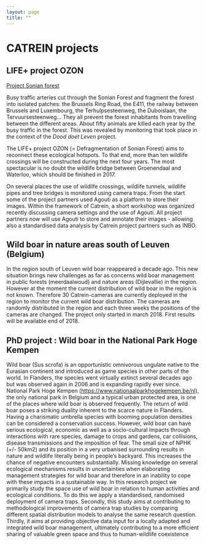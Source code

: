 ```yaml
---
layout: page
title: ""
---
```


# CATREIN projects

## LIFE+ project OZON 

[Project Sonian forest](http://www.sonianforest.be/lifeozon/project/natura-2000-life/life-in-the-sonian-forest/)

Busy traffic arteries cut through the Sonian Forest and fragment the forest into isolated patches:
the Brussels Ring Road, the E411, the railway between Brussels and Luxembourg, the Terhulpsesteenweg, the Duboislaan, the Tervuursesteenweg… They all prevent the forest inhabitants from travelling between the different areas. About fifty animals are killed each year by the busy traffic in the forest. This was revealed by monitoring that took place in the context of the _Dood doet Leven_ project.

The LIFE+ project OZON (= Defragmentation of Sonian Forest) aims to reconnect these ecological hotspots. To that end, more than ten wildlife crossings will be constructed during the next four years. The most spectacular is no doubt the wildlife bridge between Groenendaal and Waterloo, which should be finished in 2017.

On several places the use of wildlife crossings, wildlife tunnels, wildlife pipes and tree bridges is monitored using camera traps. From the start some of the project partners used Agouti as a platform to store their images. Within the framework of Catrein, a short workshop was organized recently discussing camera settings and the use of Agouti. All project partners now will use Agouti to store and annotate their images - allowing also a standardised data analysis by Catrein project partners such as INBO.


## Wild boar in nature areas south of Leuven (Belgium)

In the region south of Leuven wild boar reappeared a decade ago. This new situation brings new challenges as far as concerns wild boar management in public forests (meerdaalwoud) and nature areas (Dijlevallie) in the region. However at the moment the current distribution of wild boar in the region is not known. Therefore 30 Catrein-cameras are currently deployed in the region to monitor the current wild boar distribution. The cameras are randomly distributed in the region and each three weeks the positions of the cameras are changed. The project only started in march 2018. First results will be available end of 2018. 

## PhD project : Wild boar in the National Park Hoge Kempen

Wild boar (Sus scrofa) is an opportunistic omnivorous ungulate native to the Eurasian continent and introduced as game species in other parts of the world. In Flanders, the species went virtually extinct several decades ago but was observed again in 2006 and is expanding rapidly ever since. National Park Hoge Kempen (https://www.nationaalparkhogekempen.be/nl), the only national park in Belgium and a typical urban protected area, is one of the places where wild boar is observed frequently. The return of wild boar poses a striking duality inherent to the scarce nature in Flanders. Having a charismatic umbrella species with booming population densities can be considered a conservation success. However, wild boar can have serious ecological, economic as well as a socio-cultural impacts through interactions with rare species, damage to crops and gardens, car collisions, disease transmissions and the imposition of fear. The small size of NPHK (+/- 50km2) and its position in a very urbanised surrounding results in nature and wildlife literally being in people’s backyard. This increases the chance of negative encounters substantially. Missing knowledge on several ecological mechanisms results in uncertainties when elaborating management strategies for wild boar and therefore in an inability to cope with these impacts in a sustainable way. In this research project we primarily study the space use of wild boar in relation to human activities and ecological conditions. To do this we apply a standardised, randomised deployment of camera traps. Secondly, this study aims at contributing to methodological improvements of camera trap studies by comparing different spatial distribution models to analyse the same research question. Thirdly, it aims at providing objective data input for a locally adapted and integrated wild boar management, ultimately contributing to a more efficient sharing of valuable green space and thus to human-wildlife coexistence
